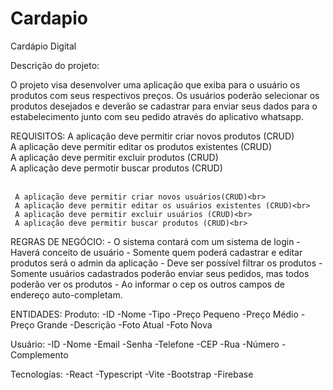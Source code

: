 # Cardapio

Cardápio Digital

Descrição do projeto:

O projeto visa desenvolver uma aplicação que exiba para o usuário os produtos com seus respectivos preços. Os usuários poderão 
selecionar os produtos desejados e deverão se cadastrar para enviar seus dados para o estabelecimento 
junto com seu pedido através do aplicativo whatsapp.


REQUISITOS:
	 A aplicação deve permitir criar novos produtos (CRUD) <br>
	 A aplicação deve permitir editar os produtos existentes (CRUD)<br>
	 A aplicação deve permitir excluir produtos (CRUD)<br>
	 A aplicação deve permotir buscar produtos (CRUD)<br><br>

	 A aplicação deve permitir criar novos usuários(CRUD)<br>
	 A aplicação deve permitir editar os usuários existentes (CRUD)<br>
	 A aplicação deve permitir excluir usuários (CRUD)<br>
	 A aplicação deve permitir buscar produtos (CRUD)<br>

REGRAS DE NEGÓCIO:
	- O sistema contará com um sistema de login
	- Haverá conceito de usuário
	- Somente quem poderá cadastrar e editar produtos será o admin da aplicação
	- Deve ser possível filtrar os produtos
	- Somente usuários cadastrados poderão enviar seus pedidos, mas todos poderão ver os produtos
	- Ao informar o cep os outros campos de endereço auto-completam.


ENTIDADES:
Produto:
	-ID
	-Nome
	-Tipo
	-Preço Pequeno
	-Preço Médio
	-Preço Grande
	-Descrição
	-Foto Atual
	-Foto Nova

Usuário:
	-ID
	-Nome
	-Email
	-Senha
	-Telefone
	-CEP
	-Rua
	-Número
	-Complemento

Tecnologías:
	-React
	-Typescript
	-Vite
	-Bootstrap
	-Firebase
	
